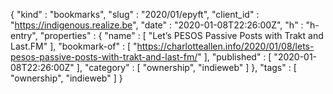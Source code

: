 {
  "kind" : "bookmarks",
  "slug" : "2020/01/epyft",
  "client_id" : "https://indigenous.realize.be",
  "date" : "2020-01-08T22:26:00Z",
  "h" : "h-entry",
  "properties" : {
    "name" : [ "Let’s PESOS Passive Posts with Trakt and Last.FM" ],
    "bookmark-of" : [ "https://charlotteallen.info/2020/01/08/lets-pesos-passive-posts-with-trakt-and-last-fm/" ],
    "published" : [ "2020-01-08T22:26:00Z" ],
    "category" : [ "ownership", "indieweb" ]
  },
  "tags" : [ "ownership", "indieweb" ]
}
